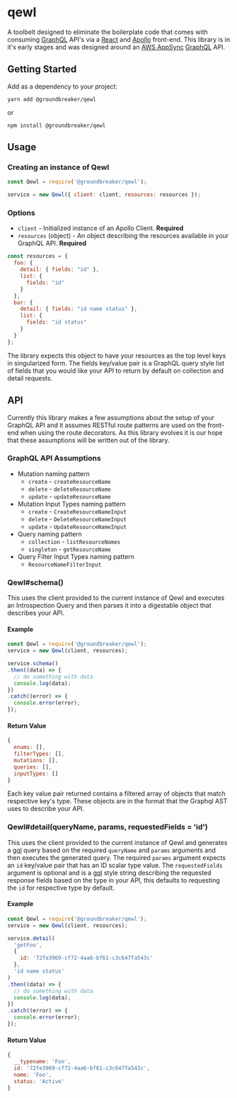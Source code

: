 # qewl
A toolbelt designed to eliminate the boilerplate code that comes with consuming [GraphQL](https://graphql.org) API's via a [React](https://reactjs.org) and [Apollo](https://www.apollographql.com) front-end. This library is in it's early stages and was designed around an [AWS AppSync](https://aws.amazon.com/appsync/) [GraphQL](https://graphql.org) API.  

## Getting Started

Add as a dependency to your project:

    yarn add @groundbreaker/qewl

  or

    npm install @groundbreaker/qewl

## Usage

### Creating an instance of Qewl

```js
const Qewl = require('@groundbreaker/qewl');

service = new Qewl({ client: client, resources: resources });
```

### Options

- `client` - Initialized instance of an Apollo Client. **Required**
- `resources` (object) - An object describing the resources available in your GraphQL API. **Required**

```js
const resources = {
  foo: {
    detail: { fields: "id" },
    list: {
      fields: "id"
    }
  },
  bar: {
    detail: { fields: "id name status" },
    list: {
      fields: "id status"
    }
  }
};
```

The library expects this object to have your resources as the top level keys in singularized form. The fields key/value pair is a GraphQL query style list of fields that you would like your API to return by default on collection and detail requests. 

## API

Currently this library makes a few assumptions about the setup of your GraphQL API and it assumes RESTful route patterns are used on the front-end when using the route decorators. As this library evolves it is our hope that these assumptions will be written out of the library.

### GraphQL API Assumptions

- Mutation naming pattern
  - `create` - `createResourceName`
  - `delete` - `deleteResourceName`
  - `update` - `updateResourceName`
- Mutation Input Types naming pattern
  - `create` - `CreateResourceNameInput`
  - `delete` - `DeleteResourceNameInput`
  - `update` - `UpdateResourceNameInput`
- Query naming pattern 
  - `collection` - `listResourceNames`
  - `singleton` - `getResourceName`
- Query Filter Input Types naming pattern
  - `ResourceNameFilterInput`

### Qewl#schema()

This uses the client provided to the current instance of Qewl and executes an Introspection Query and then parses it into a digestable object that describes your API.

#### Example

```js
const Qewl = require('@groundbreaker/qewl');
service = new Qewl(client, resources);

service.schema()
.then((data) => {
  // do something with data
  console.log(data);
})
.catch((error) => {
  console.error(error);
});
```

#### Return Value

```js
{
  enums: [],
  filterTypes: [],
  mutations: [],
  queries: [],
  inputTypes: [] 
}
```

Each key value pair returned contains a filtered array of objects that match respective key's type. These objects are in the format that the Graphql AST uses to describe your API.

### Qewl#detail(queryName, params, requestedFields = 'id')

This uses the client provided to the current instance of Qewl and generates a [gql](https://github.com/apollographql/graphql-tag) query based on the required `queryName` and `params` arguments and then executes the generated query. The required `params` argument expects an `id` key/value pair that has an ID scalar type value. The `requestedFields` argument is optional and is a [gql](https://github.com/apollographql/graphql-tag) style string describing the requested response fields based on the type in your API, this defaults to requesting the `id` for respective type by default.

#### Example

```js
const Qewl = require('@groundbreaker/qewl');
service = new Qewl(client, resources);

service.detail(
  'getFoo',
  {
    id: '72fe3969-cf72-4aa6-bf61-c3c647fa543c'
  },
  'id name status'
)
.then((data) => {
  // do something with data
  console.log(data);
})
.catch((error) => {
  console.error(error);
});
```

#### Return Value

```js
{
  __typename: 'Foo',
  id: '72fe3969-cf72-4aa6-bf61-c3c647fa543c',
  name: 'Foo',
  status: 'Active'
}
```
